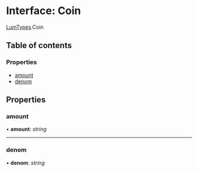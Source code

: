 # Interface: Coin

[LumTypes](../modules/lumtypes.md).Coin

## Table of contents

### Properties

- [amount](lumtypes.coin.md#amount)
- [denom](lumtypes.coin.md#denom)

## Properties

### amount

• **amount**: *string*

___

### denom

• **denom**: *string*
